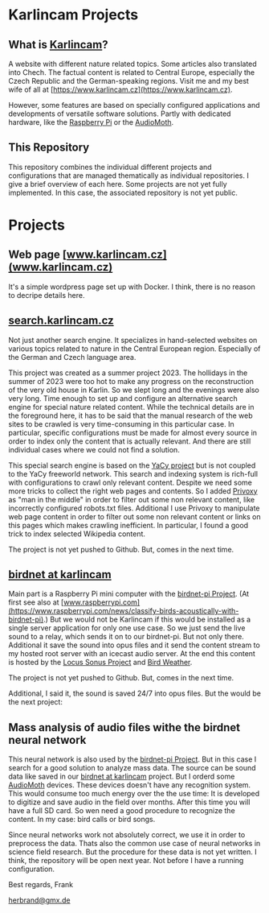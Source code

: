 # Karlincam Projects

## What is [Karlincam](https://www.karlincam.cz)?

A website with different nature related topics. Some articles also translated into Chech. The factual content is related to Central Europe, especially the Czech Republic and the German-speaking regions. Visit me and my best wife of all at [https://www.karlincam.cz](https://www.karlincam.cz).

However, some features are based on specially configured applications and developments of versatile software solutions. Partly with dedicated hardware, like the [Raspberry Pi](https://www.raspberrypi.com/) or the [AudioMoth](https://www.openacousticdevices.info/audiomoth).

## This Repository

This repository combines the individual different projects and configurations that are managed thematically as individual repositories. I give a brief overview of each here. Some projects are not yet fully implemented. In this case, the associated repository is not yet public. 

# Projects

## Web page [www.karlincam.cz](www.karlincam.cz)

It's a simple wordpress page set up with Docker. I think, there is no reason to decripe details here.

## [search.karlincam.cz](https://search.karlincam.cz)

Not just another search engine. It specializes in hand-selected websites on various topics related to nature in the Central European region. Especially of the German and Czech language area.

This project was created as a summer project 2023. The hollidays in the summer of 2023 were too hot to make any progress on the reconstruction of the very old house in Karlin. So we slept long and the evenings were also very long. Time enough to set up and configure an alternative search engine for special nature related content. While the technical details are in the foreground here, it has to be said that the manual research of the web sites to be crawled is very time-consuming in this particular case. In particular, specific configurations must be made for almost every source in order to index only the content that is actually relevant. And there are still individual cases where we could not find a solution.

This special search engine is based on the [YaCy project](https://yacy.net/) but is not coupled to the YaCy freeworld network. This search and indexing system is rich-full with configurations to crawl only relevant content. Despite we need some more tricks to collect the right web pages and contents. So I added [Privoxy](https://www.privoxy.org/) as "man in the middle" in order to filter out some non relevant content, like incorrectly configured robots.txt files. Additional I use Privoxy to manipulate web page content in order to filter out some non relevant content or links on this pages which makes crawling inefficient. In particular, I found a good trick to index selected Wikipedia content.

The project is not yet pushed to Github. But, comes in the next time.

## [birdnet at karlincam](http://birdnet.karlincam.de/)

Main part is a Raspberry Pi mini computer with the [birdnet-pi Project](https://github.com/mcguirepr89/BirdNET-Pi/). (At first see also at [www.raspberrypi.com](https://www.raspberrypi.com/news/classify-birds-acoustically-with-birdnet-pi).) But we would not be Karlincam if this would be installed as a single server application for only one use case. So we just send the live sound to a relay, which sends it on to our birdnet-pi. But not only there. Additional it save the sound into opus files and it send the content stream to my hosted root server with an icecast audio server. At the end this content is hosted by the [Locus Sonus Project](https://locusonus.org) and [Bird Weather](https://app.birdweather.com/stations/1036).

The project is not yet pushed to Github. But, comes in the next time.

Additional, I said it, the sound is saved 24/7 into opus files. But the would be the next project:

## Mass analysis of audio files withe the birdnet neural network

This neural network is also used by the [birdnet-pi Project](https://github.com/mcguirepr89/BirdNET-Pi/). But in this case I search for a good solution to analyze mass data. The source can be sound data like saved in our [birdnet at karlincam](http://birdnet.karlincam.de/) project. But I orderd some [AudioMoth](https://www.openacousticdevices.info/audiomoth) devices. These devices doesn't have any recognition system. This would consume too much energy over the the use time: It is developed to digitize and save audio in the field over months. After this time you will have a full SD card. So wen need a good procedure to recognize the content. In my case: bird calls or bird songs.

Since neural networks work not absolutely correct, we use it in order to preprocess the data. Thats also the common use case of neural networks in science field research. But the procedure for these data is not yet written. I think, the repository will be open next year. Not before I have a running configuration.

Best regards,
Frank

herbrand@gmx.de
